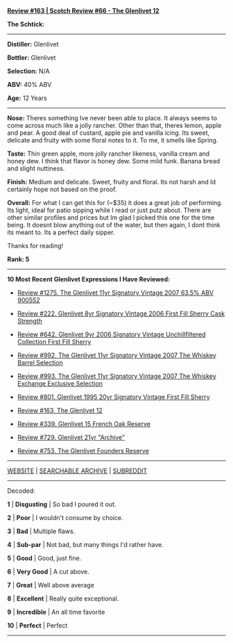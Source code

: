 
[**Review #163 | Scotch Review #66 - The Glenlivet 12**]( https://t8ke.review/review-163-the-glenlivet-12yr/)

**The Schtick:** 

-----

**Distiller:** Glenlivet

**Bottler:** Glenlivet

**Selection:** N/A

**ABV:**  40% ABV

**Age:** 12 Years 

-----

**Nose:**  Theres something Ive never been able to place. It always seems to come across much like a jolly rancher. Other than that, theres lemon, apple and pear. A good deal of custard, apple pie and vanilla icing. Its sweet, delicate and fruity with some floral notes to it. To me, it smells like Spring.

**Taste:** Thin green apple, more jolly rancher likeness, vanilla cream and honey dew. I think that flavor is honey dew. Some mild funk. Banana bread and slight nuttiness. 

**Finish:**  Medium and delicate. Sweet, fruity and floral. Its not harsh and Id certainly hope not based on the proof. 

**Overall:** For what I can get this for (~$35) it does a great job of performing. Its light, ideal for patio sipping while I read or just putz about. There are other similar profiles and prices but Im glad I picked this one for the time being. It doesnt blow anything out of the water, but then again, I dont think its meant to. Its a perfect daily sipper. 

Thanks for reading!

**Rank: 5**

----- 

**10 Most Recent Glenlivet Expressions I Have Reviewed:** 

- [Review #1275. The Glenlivet 11yr Signatory Vintage 2007 63.5% ABV 900552]( https://t8ke.review/review-1275-the-glenlivet-11yr-signatory-vintage-2007-63-5-abv-900552) 

- [Review #222. Glenlivet 8yr Signatory Vintage 2006 First Fill Sherry Cask Strength]( https://t8ke.review/review-222-glenlivet-8yr-2006-signatory-vintage/) 

- [Review #642. Glenlivet 9yr 2006 Signatory Vintage Unchillfiltered Collection First Fill Sherry]( https://t8ke.review/review-642-glenlivet-9yr-2006-signatory-ucf-sherry/) 

- [Review #992. The Glenlivet 11yr Signatory Vintage 2007 The Whiskey Barrel Selection]( https://t8ke.review/review-992-the-glenlivet-11yr-signatory-vintage-2007-the-whiskey-barrel-selection/) 

- [Review #993. The Glenlivet 11yr Signatory Vintage 2007 The Whiskey Exchange Exclusive Selection]( https://t8ke.review/review-993-the-glenlivet-11yr-signatory-vintage-2007-the-whiskey-exchange/) 

- [Review #801. Glenlivet 1995 20yr Signatory Vintage First Fill Sherry]( https://t8ke.review/review-801-the-glenlivet-1995-20yr-signatory-vintage/) 

- [Review #163. The Glenlivet 12]( https://t8ke.review/review-163-the-glenlivet-12yr/) 

- [Review #339. Glenlivet 15 French Oak Reserve]( https://t8ke.review/review-339-glenlivet-french-oak-reserve/) 

- [Review #729. Glenlivet 21yr "Archive"]( https://t8ke.review/review-729-the-glenlivet-21yr-archive/) 

- [Review #753. The Glenlivet Founders Reserve]( https://t8ke.review/review-753-the-glenlivet-founders-reserve/) 

-----

[WEBSITE](https://t8ke.review) | [SEARCHABLE ARCHIVE](https://t8ke.review/review-archive/) | [SUBREDDIT](https://reddit.com/r/t8kereviews)

-----

Decoded:

**1** | **Disgusting** | So bad I poured it out.

**2** | **Poor** | I wouldn't consume by choice.

**3** | **Bad** | Multiple flaws.

**4** | **Sub-par** | Not bad, but many things I'd rather have.

**5** | **Good** | Good, just fine.

**6** | **Very Good** | A cut above.

**7** | **Great** | Well above average

**8** | **Excellent** | Really quite exceptional.

**9** | **Incredible** | An all time favorite

**10** | **Perfect** | Perfect

----

